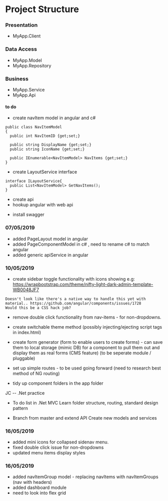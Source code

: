 # Project Structure

### Presentation
* MyApp.Client

### Data Access
* MyApp.Model
* MyApp.Repository

### Business
* MyApp.Service
* MyApp.Api


#### to do
* create navItem model in angular and c#
```
public class NavItemModel
{
  public int NavItemID {get;set;}
  
  public string DisplayName {get;set;}
  public string IconName {get;set;}
  
  public IEnumerable<NavItemModel> NavItems {get;set;}
}
```
* create LayoutService interface
```
interface ILayoutService{
  public List<NavItemModel> GetNavItems();
}
```
* create api
* hookup angular with web api
 - install swagger

### 07/05/2019
 * added PageLayout model in angular
 * added PageComponentModel in c# , need to rename c# to match angular
 * added generic apiService in angular
 

### 10/05/2019
* create sidebar toggle functionality with icons showing e.g: https://wrapbootstrap.com/theme/nifty-light-dark-admin-template-WB0048JF7
``` 
Doesn't look like there's a native way to handle this yet with material.. https://github.com/angular/components/issues/1728
Would this be a CSS hack job?
```



* remove double click functionality from nav-items - for non-dropdowns.

* create switchable theme method (possibly injecting/ejecting script tags in index.html)
* create form generator (form to enable users to create forms) - can save them to local storage (mimic DB) for a component to pull them out and display them as real forms (CMS feature) (to be seperate module / pluggable)
* set up simple routes - to be used going forward (need to research best method of NG routing)
* tidy up component folders in the app folder

JC -- .Net practice

* To do list in .Net MVC
Learn folder structure, routing, standard design pattern

* Branch from master and extend API
Create new models and services 

### 16/05/2019
 * added mini icons for collapsed sidenav menu.
 * fixed double click issue for non-dropdowns
 * updated menu items display styles

### 16/05/2019
 * added navItemGroup model - replacing navItems with navItemGroups (nav with headers)
 * added dashboard module
 * need to look into flex grid





